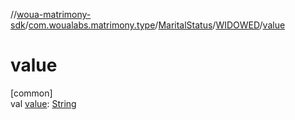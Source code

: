 //[woua-matrimony-sdk](../../../../index.md)/[com.woualabs.matrimony.type](../../index.md)/[MaritalStatus](../index.md)/[WIDOWED](index.md)/[value](value.md)

# value

[common]\
val [value](value.md): [String](https://kotlinlang.org/api/latest/jvm/stdlib/kotlin/-string/index.html)
